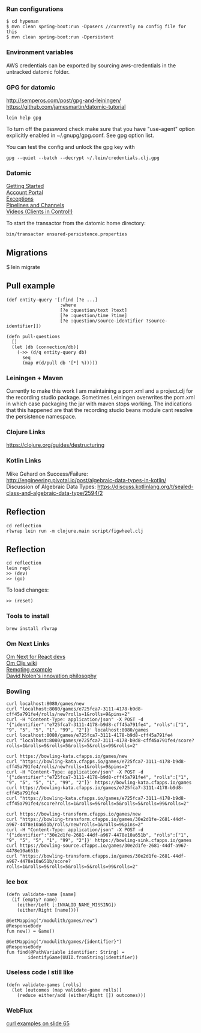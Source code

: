 ### Run configurations

    $ cd hypeman
    $ mvn clean spring-boot:run -Dposers //currently no config file for this
    $ mvn clean spring-boot:run -Dpersistent

### Environment variables

AWS credentials can be exported by sourcing aws-credentials in the untracked datomic folder.

### GPG for datomic

http://semperos.com/post/gpg-and-leiningen/  
https://github.com/jamesmartin/datomic-tutorial

    lein help gpg

To turn off the password check make sure that you have "use-agent" option explicitly enabled in ~/.gnupg/gpg.conf. See gpg option list.

You can test the config and unlock the gpg key with

    gpg --quiet --batch --decrypt ~/.lein/credentials.clj.gpg
    

### Datomic

[Getting Started](http://docs.datomic.com/getting-started/brief-overview.html)  
[Account Portal](https://my.datomic.com/account)  
[Exceptions](http://docs.datomic.com/exceptions.html)  
[Pipelines and Channels](https://clojure.github.io/core.async/#clojure.core.async/pipeline)  
[Videos (Clients in Control!)](http://www.datomic.com/videos.html)

To start the transactor from the datomic home directory:

    bin/transactor ensured-persistence.properties

## Migrations

$ lein migrate

## Pull example

```
(def entity-query '[:find [?e ...]
                    :where
                    [?e :question/text ?text]
                    [?e :question/time ?time]
                    [?e :question/source-identifier ?source-identifier]])

(defn pull-questions
  []
  (let [db (connection/db)]
    (->> (d/q entity-query db)
      seq
      (map #(d/pull db '[*] %)))))

```

### Leiningen + Maven

Currently to make this work I am maintaining a pom.xml and a project.clj for the recording studio package.
Sometimes Leiningen overwrites the pom.xml in which case packaging the jar with maven stops working.
The indications that this happened are that the recording studio beans module cant resolve the persistence namespace.

### Clojure Links

https://clojure.org/guides/destructuring

### Kotlin Links

Mike Gehard on Success/Failure: http://engineering.pivotal.io/post/algebraic-data-types-in-kotlin/  
Discussion of Algebraic Data Types: https://discuss.kotlinlang.org/t/sealed-class-and-algebraic-data-type/2594/2  

## Reflection

    cd reflection
    rlwrap lein run -m clojure.main script/figwheel.clj
    
## Reflection
    
    cd reflection
    lein repl
    >> (dev)
    >> (go)
    
To load changes:
    
    >> (reset)

### Tools to install

    brew install rlwrap

### Om Next Links  
  
[Om Next for React devs](https://medium.com/@roman01la/om-next-for-react-devs-application-state-53af3ec7c42a)  
[Om Cljs wiki](https://github.com/omcljs/om/wiki)  
[Remoting example](https://github.com/223kazuki/om-next-remoting-example)  
[David Nolen's innovation philosophy](https://www.youtube.com/watch?v=MDZpSIngwm4)

### Bowling

    curl localhost:8080/games/new
    curl "localhost:8080/games/e725fca7-3111-4178-b9d8-cff45a791fe4/rolls/new?rolls=1&rolls=9&pins=2"
    curl -H "Content-Type: application/json" -X POST -d '{"identifier":"e725fca7-3111-4178-b9d8-cff45a791fe4", "rolls":["1", "9", "5", "5", "1", "99", "2"]}' localhost:8080/games
    curl localhost:8080/games/e725fca7-3111-4178-b9d8-cff45a791fe4
    curl "localhost:8080/games/e725fca7-3111-4178-b9d8-cff45a791fe4/score?rolls=1&rolls=9&rolls=5&rolls=5&rolls=99&rolls=2"
    
    curl https://bowling-kata.cfapps.io/games/new
    curl "https://bowling-kata.cfapps.io/games/e725fca7-3111-4178-b9d8-cff45a791fe4/rolls/new?rolls=1&rolls=9&pins=2"
    curl -H "Content-Type: application/json" -X POST -d '{"identifier":"e725fca7-3111-4178-b9d8-cff45a791fe4", "rolls":["1", "9", "5", "5", "1", "99", "2"]}' https://bowling-kata.cfapps.io/games
    curl https://bowling-kata.cfapps.io/games/e725fca7-3111-4178-b9d8-cff45a791fe4
    curl "https://bowling-kata.cfapps.io/games/e725fca7-3111-4178-b9d8-cff45a791fe4/score?rolls=1&rolls=9&rolls=5&rolls=5&rolls=99&rolls=2"

    curl https://bowling-transform.cfapps.io/games/new
    curl "https://bowling-transform.cfapps.io/games/30e2d1fe-2681-44df-a967-4478e10a651b/rolls/new?rolls=1&rolls=9&pins=2"
    curl -H "Content-Type: application/json" -X POST -d '{"identifier":"30e2d1fe-2681-44df-a967-4478e10a651b", "rolls":["1", "9", "5", "5", "1", "99", "2"]}' https://bowling-sink.cfapps.io/games
    curl https://bowling-source.cfapps.io/games/30e2d1fe-2681-44df-a967-4478e10a651b
    curl "https://bowling-transform.cfapps.io/games/30e2d1fe-2681-44df-a967-4478e10a651b/score?rolls=1&rolls=9&rolls=5&rolls=5&rolls=99&rolls=2"
    
### Ice box
```
(defn validate-name [name]
  (if (empty? name)
    (either/Left [:INVALID_NAME_MISSING])
    (either/Right [name])))
```
```
@GetMapping("/modulith/games/new")
@ResponseBody
fun new() = Game()
```
```
@GetMapping("/modulith/games/{identifier}")
@ResponseBody
fun find(@PathVariable identifier: String) =
        identifyGame(UUID.fromString(identifier))
```

### Useless code I still like
```
(defn validate-games [rolls]
  (let [outcomes (map validate-game rolls)]
    (reduce either/add (either/Right []) outcomes)))
```

### WebFlux

[curl examples on slide 65](https://www.slideshare.net/makingx/introduction-to-spring-webflux-jsug-sfa1)

